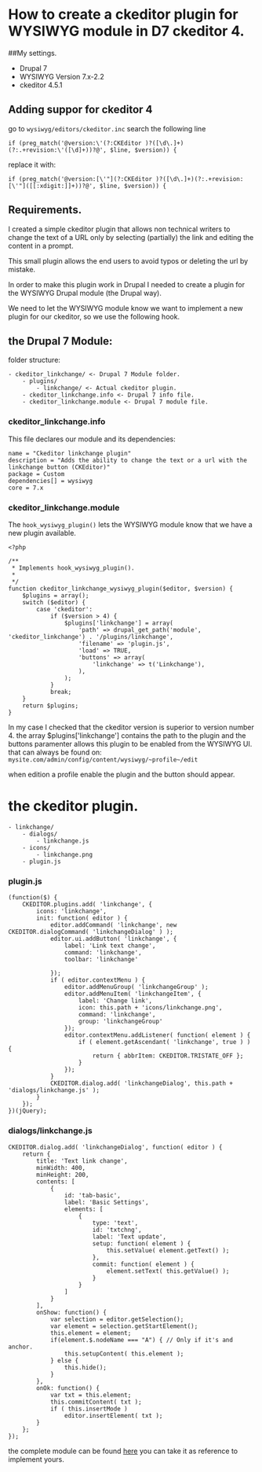 # How to create a ckeditor plugin for WYSIWYG module in D7 ckeditor 4.

##My settings.

* Drupal 7
* WYSIWYG Version 7.x-2.2
* ckeditor 4.5.1

## Adding suppor for ckeditor 4

go to `wysiwyg/editors/ckeditor.inc` search the following line 

`if (preg_match('@version:\'(?:CKEditor )?([\d\.]+)(?:.+revision:\'([\d]+))?@', $line, $version)) {`

replace it with:

 `if (preg_match('@version:[\'"](?:CKEditor )?([\d\.]+)(?:.+revision:[\'"]([[:xdigit:]]+))?@', $line, $version)) {`



## Requirements.

I created a simple ckeditor plugin that allows non technical writers to change the text of a URL only by selecting (partially) the link and editing the content in a prompt.

This small plugin allows the end users to avoid typos or deleting the url by mistake.

In order to make this plugin work in Drupal I needed to create a plugin for the WYSIWYG Drupal module (the Drupal way).

We need to let the WYSIWYG module know we want to implement a new plugin for our ckeditor, so we use the following hook.

## the Drupal 7 Module:

folder structure:

	- ckeditor_linkchange/ <- Drupal 7 Module folder.
		- plugins/
			- linkchange/ <- Actual ckeditor plugin.
		- ckeditor_linkchange.info <- Drupal 7 info file.
		- ckeditor_linkchange.module <- Drupal 7 module file.

### ckeditor_linkchange.info

This file declares our module and its dependencies:

	name = "Ckeditor linkchange plugin"
	description = "Adds the ability to change the text or a url with the linkchange button (CKEditor)"
	package = Custom
	dependencies[] = wysiwyg
	core = 7.x

### ckeditor_linkchange.module

The `hook_wysiwyg_plugin()` lets the WYSIWYG module know that we have a new plugin available.

	<?php
	
	/**
	 * Implements hook_wysiwyg_plugin().
	 *
	 */
	function ckeditor_linkchange_wysiwyg_plugin($editor, $version) {
	    $plugins = array();
	    switch ($editor) {
	        case 'ckeditor':
	            if ($version > 4) {
	                $plugins['linkchange'] = array(
	                    'path' => drupal_get_path('module', 'ckeditor_linkchange') . '/plugins/linkchange',
	                    'filename' => 'plugin.js',
	                    'load' => TRUE,
	                    'buttons' => array(
	                        'linkchange' => t('Linkchange'),
	                    ),
	                );
	            }
	            break;
	    }
	    return $plugins;
	}

In my case I checked that the ckeditor version is superior to version number 4.
the array $plugins['linkchange'] contains the path to the plugin and the buttons paramenter allows this plugin to be enabled from the WYSIWYG UI. that can always be found on: `mysite.com/admin/config/content/wysiwyg/~profile~/edit`

when edition a profile enable the plugin and the button should appear.

# the ckeditor plugin.

	- linkchange/
		- dialogs/
			- linkchange.js
		- icons/
			- linkchange.png	
		- plugin.js

### plugin.js
	
	(function($) {
		CKEDITOR.plugins.add( 'linkchange', {
			icons: 'linkchange',
			init: function( editor ) {
				editor.addCommand( 'linkchange', new CKEDITOR.dialogCommand( 'linkchangeDialog' ) );
				editor.ui.addButton( 'linkchange', {
					label: 'Link text change',
					command: 'linkchange',
					toolbar: 'linkchange'
	
				});
				if ( editor.contextMenu ) {
					editor.addMenuGroup( 'linkchangeGroup' );
					editor.addMenuItem( 'linkchangeItem', {
						label: 'Change link',
						icon: this.path + 'icons/linkchange.png',
						command: 'linkchange',
						group: 'linkchangeGroup'
					});
					editor.contextMenu.addListener( function( element ) {
						if ( element.getAscendant( 'linkchange', true ) ) {
							return { abbrItem: CKEDITOR.TRISTATE_OFF };
						}
					});
				}
				CKEDITOR.dialog.add( 'linkchangeDialog', this.path + 'dialogs/linkchange.js' );
			}
		});
	})(jQuery);

### dialogs/linkchange.js

	CKEDITOR.dialog.add( 'linkchangeDialog', function( editor ) {
		return {
			title: 'Text link change',
			minWidth: 400,
			minHeight: 200,
			contents: [
				{
					id: 'tab-basic',
					label: 'Basic Settings',
					elements: [
						{
							type: 'text',
							id: 'txtchng',
							label: 'Text update',
							setup: function( element ) {
								this.setValue( element.getText() );
							},
							commit: function( element ) {
								element.setText( this.getValue() );
							}
						}
					]
				}
			],
			onShow: function() {
				var selection = editor.getSelection();
				var element = selection.getStartElement();
				this.element = element;
				if(element.$.nodeName === "A") { // Only if it's and anchor.
					this.setupContent( this.element );
				} else {
					this.hide();
				}
			},
			onOk: function() {
				var txt = this.element;
				this.commitContent( txt );
				if ( this.insertMode )
					editor.insertElement( txt );
			}
		};
	});

the complete module can be found [here](https://github.com/isramv/ckeditor_linkchange) you can take it as reference to implement yours.
